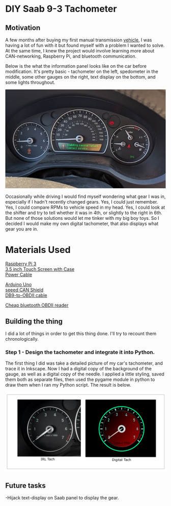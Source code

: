 # DIY Saab 9-3 Tachometer

## Motivation
A few months after buying my first manual transmission [vehicle](/images/saab_exterior.jpg), I was having a lot of fun with it but found myself with a problem I wanted to solve. At the same time, I knew the project would involve learning more about CAN-networking, Raspberry Pi, and bluetooth communication.

Below is the what the information panel looks like on the car before modification. It's pretty basic - tachometer on the left, spedometer in the middle, some other gauges on the right, text display on the bottom, and some lights throughout. 

![Sometimes shit happens.](/images/saab_dash.jpg)

Occasionally while driving I would find myself wondering what gear I was in, especially if I hadn't recently changed gears. Yes, I could just remember. Yes, I could compare RPMs to vehicle speed in my head. Yes, I could look at the shifter and try to tell whether it was in 4th, or slightly to the right in 6th. But none of those solutions would let me tinker with my big boy toys. So I decided I would make my own digital tachometer, that also displays what gear you are in. 

# Materials Used
[Raspberry Pi 3](https://www.amazon.com/gp/product/B01MT4EA4D/ref=ppx_yo_dt_b_search_asin_title?ie=UTF8&psc=1)  
[3.5 inch Touch Screen with Case](https://www.amazon.com/gp/product/B07N38B86S/ref=ppx_yo_dt_b_asin_title_o04_s00?ie=UTF8&psc=1)  
[Power Cable](https://www.amazon.com/gp/product/B01N336XEU/ref=ppx_yo_dt_b_search_asin_title?ie=UTF8&psc=1)  
  
[Arduino Uno](https://www.amazon.com/Development-Microcontroller-ATmega328-ATMEGA16U2-Original/dp/B07R1H4BKK/ref=sr_1_6?keywords=arduino+uno&qid=1570579265&s=electronics&sr=1-6)  
[seeed CAN Shield](https://www.amazon.com/gp/product/B076DSQFXH/ref=ppx_yo_dt_b_asin_title_o04_s01?ie=UTF8&psc=1)  
[DB9-to-OBDII cable](https://www.amazon.com/gp/product/B01ETRINYO/ref=ppx_yo_dt_b_asin_title_o04_s01?ie=UTF8&psc=1)  

[Cheap bluetooth OBDII reader](https://www.amazon.com/gp/product/B01BY2CK32/ref=ppx_yo_dt_b_search_asin_title?ie=UTF8&psc=1)

## Building the thing
I did a lot of things in order to get this thing done. I'll try to recount them chronologically.

### Step 1 - Design the tachometer and integrate it into Python.
The first thing I did was take a detailed picture of my car's tachometer, and trace it in Inkscape. Now I had a digital copy of the background of the gauge, as well as a digital copy of the needle. I applied a little styling, saved them both as separate files, then used the pygame module in python to draw them when I ran my Python script. The result is below.

![before and after.](/images/tach_compare.png)

## Future tasks
-Hijack text-display on Saab panel to display the gear.
